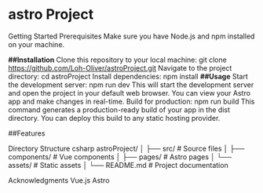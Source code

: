 # astro Project
Getting Started
Prerequisites
Make sure you have Node.js and npm installed on your machine.

**##Installation**
Clone this repository to your local machine:
git clone https://github.com/Loh-Oliver/astroProject.git
Navigate to the project directory:
cd astroProject
Install dependencies:
npm install
**##Usage**
Start the development server:
npm run dev
This will start the development server and open the project in your default web browser. You can view your Astro app and make changes in real-time.
Build for production:
npm run build
This command generates a production-ready build of your app in the dist directory. You can deploy this build to any static hosting provider.

##Features

Directory Structure
csharp
astroProject/
│
├── src/                 # Source files
│   ├── components/      # Vue components
│   ├── pages/           # Astro pages
│   └── assets/          # Static assets
│
└── README.md            # Project documentation

Acknowledgments
Vue.js
Astro
